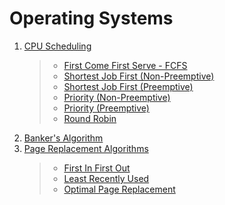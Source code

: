 # Operating Systems

1. [CPU Scheduling](./CPU-CPU-Scheduling)
   > - [First Come First Serve - FCFS](./CPU-Scheduling/fcfs.c)
   > - [Shortest Job First (Non-Preemptive)](./CPU-Scheduling/sjf-non-preemptive.c)
   > - [Shortest Job First (Preemptive)](./CPU-Scheduling/sjf-preemptive.c)
   > - [Priority (Non-Preemptive)](./CPU-Scheduling/priority-non-preemptive.c)
   > - [Priority (Preemptive)](./CPU-Scheduling/priority-preemptive.c)
   > - [Round Robin](./CPU-Scheduling/round-robin.c)
2. [Banker's Algorithm](./Bankers-Algorithm/bankers.c)
3. [Page Replacement Algorithms](./Page-Replacement/)
   > - [First In First Out](./Page-Replacement/fifo.c)
   > - [Least Recently Used](./Page-Replacement/lru.c)
   > - [Optimal Page Replacement](./Page-Replacement/opt.c)
   
